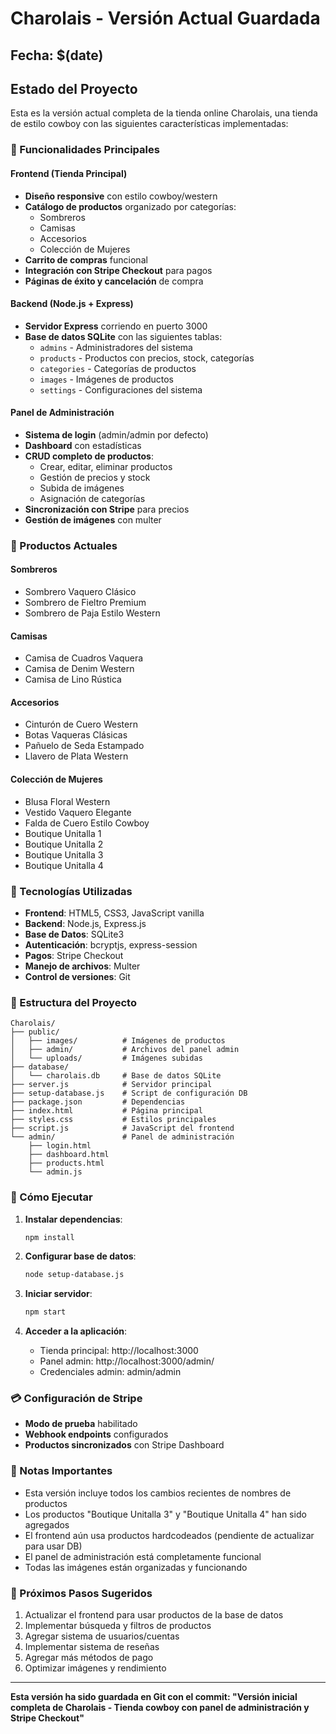 # Charolais - Versión Actual Guardada

## Fecha: $(date)

## Estado del Proyecto

Esta es la versión actual completa de la tienda online Charolais, una tienda de estilo cowboy con las siguientes características implementadas:

### 🏪 Funcionalidades Principales

#### Frontend (Tienda Principal)
- **Diseño responsive** con estilo cowboy/western
- **Catálogo de productos** organizado por categorías:
  - Sombreros
  - Camisas
  - Accesorios
  - Colección de Mujeres
- **Carrito de compras** funcional
- **Integración con Stripe Checkout** para pagos
- **Páginas de éxito y cancelación** de compra

#### Backend (Node.js + Express)
- **Servidor Express** corriendo en puerto 3000
- **Base de datos SQLite** con las siguientes tablas:
  - `admins` - Administradores del sistema
  - `products` - Productos con precios, stock, categorías
  - `categories` - Categorías de productos
  - `images` - Imágenes de productos
  - `settings` - Configuraciones del sistema

#### Panel de Administración
- **Sistema de login** (admin/admin por defecto)
- **Dashboard** con estadísticas
- **CRUD completo de productos**:
  - Crear, editar, eliminar productos
  - Gestión de precios y stock
  - Subida de imágenes
  - Asignación de categorías
- **Sincronización con Stripe** para precios
- **Gestión de imágenes** con multer

### 🛒 Productos Actuales

#### Sombreros
- Sombrero Vaquero Clásico
- Sombrero de Fieltro Premium
- Sombrero de Paja Estilo Western

#### Camisas
- Camisa de Cuadros Vaquera
- Camisa de Denim Western
- Camisa de Lino Rústica

#### Accesorios
- Cinturón de Cuero Western
- Botas Vaqueras Clásicas
- Pañuelo de Seda Estampado
- Llavero de Plata Western

#### Colección de Mujeres
- Blusa Floral Western
- Vestido Vaquero Elegante
- Falda de Cuero Estilo Cowboy
- Boutique Unitalla 1
- Boutique Unitalla 2
- Boutique Unitalla 3
- Boutique Unitalla 4

### 🔧 Tecnologías Utilizadas

- **Frontend**: HTML5, CSS3, JavaScript vanilla
- **Backend**: Node.js, Express.js
- **Base de Datos**: SQLite3
- **Autenticación**: bcryptjs, express-session
- **Pagos**: Stripe Checkout
- **Manejo de archivos**: Multer
- **Control de versiones**: Git

### 📁 Estructura del Proyecto

```
Charolais/
├── public/
│   ├── images/          # Imágenes de productos
│   ├── admin/           # Archivos del panel admin
│   └── uploads/         # Imágenes subidas
├── database/
│   └── charolais.db     # Base de datos SQLite
├── server.js            # Servidor principal
├── setup-database.js    # Script de configuración DB
├── package.json         # Dependencias
├── index.html           # Página principal
├── styles.css           # Estilos principales
├── script.js            # JavaScript del frontend
└── admin/               # Panel de administración
    ├── login.html
    ├── dashboard.html
    ├── products.html
    └── admin.js
```

### 🚀 Cómo Ejecutar

1. **Instalar dependencias**:
   ```bash
   npm install
   ```

2. **Configurar base de datos**:
   ```bash
   node setup-database.js
   ```

3. **Iniciar servidor**:
   ```bash
   npm start
   ```

4. **Acceder a la aplicación**:
   - Tienda principal: http://localhost:3000
   - Panel admin: http://localhost:3000/admin/
   - Credenciales admin: admin/admin

### 💳 Configuración de Stripe

- **Modo de prueba** habilitado
- **Webhook endpoints** configurados
- **Productos sincronizados** con Stripe Dashboard

### 📝 Notas Importantes

- Esta versión incluye todos los cambios recientes de nombres de productos
- Los productos "Boutique Unitalla 3" y "Boutique Unitalla 4" han sido agregados
- El frontend aún usa productos hardcodeados (pendiente de actualizar para usar DB)
- El panel de administración está completamente funcional
- Todas las imágenes están organizadas y funcionando

### 🔄 Próximos Pasos Sugeridos

1. Actualizar el frontend para usar productos de la base de datos
2. Implementar búsqueda y filtros de productos
3. Agregar sistema de usuarios/cuentas
4. Implementar sistema de reseñas
5. Agregar más métodos de pago
6. Optimizar imágenes y rendimiento

---

**Esta versión ha sido guardada en Git con el commit: "Versión inicial completa de Charolais - Tienda cowboy con panel de administración y Stripe Checkout"** 